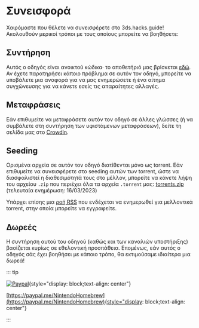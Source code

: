 # Συνεισφορά

Χαιρόμαστε που θέλετε να συνεισφέρετε στο 3ds.hacks.guide! Ακολουθούν μερικοί τρόποι με τους οποίους μπορείτε να βοηθήσετε:

## Συντήρηση

Αυτός ο οδηγός είναι ανοικτού κώδικα· το αποθετήριό μας βρίσκεται [εδώ](https://github.com/hacks-guide/Guide_3DS). Αν έχετε παρατηρήσει κάποιο πρόβλημα σε αυτόν τον οδηγό, μπορείτε να υποβάλετε μια αναφορά για να μας ενημερώσετε ή ένα αίτημα συγχώνευσης για να κάνετε εσείς τις απαραίτητες αλλαγές.

## Μεταφράσεις

Εάν επιθυμείτε να μεταφράσετε αυτόν τον οδηγό σε άλλες γλώσσες (ή να συμβάλετε στη συντήρηση των υφιστάμενων μεταφράσεων), δείτε τη σελίδα μας στο [Crowdin](https://crowdin.com/project/3ds-guide).

## Seeding

Ορισμένα αρχεία σε αυτόν τον οδηγό διατίθενται μόνο ως torrent. Εάν επιθυμείτε να συνεισφέρετε στο seeding αυτών των torrent, ώστε να διασφαλιστεί η διαθεσιμότητά τους στο μέλλον, μπορείτε να κάνετε λήψη του αρχείου `.zip` που περιέχει όλα τα αρχεία `.torrent` μας: [torrents.zip](/assets/torrents.zip) (τελευταία ενημέρωση: 16/03/2023)

Υπάρχει επίσης μια [ροή RSS](/rss.xml) που ενδέχεται να ενημερωθεί για μελλοντικά torrent, στην οποία μπορείτε να εγγραφείτε.

## Δωρεές

Η συντήρηση αυτού του οδηγού (καθώς και των καναλιών υποστήριξης) βασίζεται κυρίως σε εθελοντική προσπάθεια. Επομένως, εάν αυτός ο οδηγός σάς έχει βοηθήσει με κάποιο τρόπο, θα εκτιμούσαμε ιδιαίτερα μια δωρεά!

::: tip

[![Paypal](/images/paypal_white.png)](https://paypal.me/NintendoHomebrew){style="display: block;text-align: center"}

[https://paypal.me/NintendoHomebrew](https://paypal.me/NintendoHomebrew){style="display: block;text-align: center"}

:::
